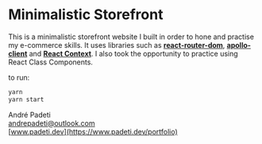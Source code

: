 # Minimalistic Storefront

This is a minimalistic storefront website I built in order to hone and practise my e-commerce skills. It uses libraries such as [**react-router-dom**](https://reactrouter.com/web/guides/quick-start), [**apollo-client**](https://www.apollographql.com/docs/react/) and [**React Context**](https://reactjs.org/docs/context.html). I also took the opportunity to practice using React Class Components. 

to run:
```sh
yarn
yarn start
```

André Padeti\
andrepadeti@outlook.com\
[www.padeti.dev](https://www.padeti.dev/portfolio)

